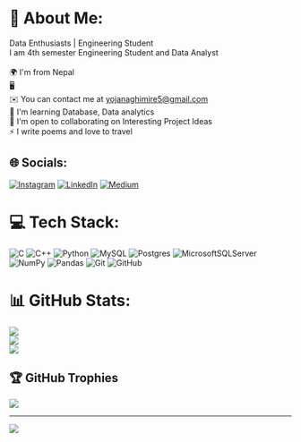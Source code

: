 # 💫 About Me:
Data Enthusiasts | Engineering Student<br>I am 4th semester Engineering Student and Data Analyst<br><br>🌍  I'm from Nepal<br>🖥️  <br>✉️  You can contact me at yojanaghimire5@gmail.com<br>🧠  I'm learning Database, Data analytics<br>🤝  I'm open to collaborating on Interesting Project Ideas<br>⚡  I write poems and love to travel


## 🌐 Socials:
[![Instagram](https://img.shields.io/badge/Instagram-%23E4405F.svg?logo=Instagram&logoColor=white)](https://instagram.com/https://www.instagram.com/itsaplan__/) [![LinkedIn](https://img.shields.io/badge/LinkedIn-%230077B5.svg?logo=linkedin&logoColor=white)](https://linkedin.com/in/https://www.linkedin.com/in/yojana-ghimire-93661725a/) [![Medium](https://img.shields.io/badge/Medium-12100E?logo=medium&logoColor=white)](https://medium.com/@https://medium.com/@yojanaghimire06) 

# 💻 Tech Stack:
![C](https://img.shields.io/badge/c-%2300599C.svg?style=for-the-badge&logo=c&logoColor=white) ![C++](https://img.shields.io/badge/c++-%2300599C.svg?style=for-the-badge&logo=c%2B%2B&logoColor=white) ![Python](https://img.shields.io/badge/python-3670A0?style=for-the-badge&logo=python&logoColor=ffdd54) ![MySQL](https://img.shields.io/badge/mysql-4479A1.svg?style=for-the-badge&logo=mysql&logoColor=white) ![Postgres](https://img.shields.io/badge/postgres-%23316192.svg?style=for-the-badge&logo=postgresql&logoColor=white) ![MicrosoftSQLServer](https://img.shields.io/badge/Microsoft%20SQL%20Server-CC2927?style=for-the-badge&logo=microsoft%20sql%20server&logoColor=white) ![NumPy](https://img.shields.io/badge/numpy-%23013243.svg?style=for-the-badge&logo=numpy&logoColor=white) ![Pandas](https://img.shields.io/badge/pandas-%23150458.svg?style=for-the-badge&logo=pandas&logoColor=white) ![Git](https://img.shields.io/badge/git-%23F05033.svg?style=for-the-badge&logo=git&logoColor=white) ![GitHub](https://img.shields.io/badge/github-%23121011.svg?style=for-the-badge&logo=github&logoColor=white)
# 📊 GitHub Stats:
![](https://github-readme-stats.vercel.app/api?username=Yojana-Ghimire&theme=dark&hide_border=false&include_all_commits=false&count_private=false)<br/>
![](https://github-readme-streak-stats.herokuapp.com/?user=Yojana-Ghimire&theme=dark&hide_border=false)<br/>
![](https://github-readme-stats.vercel.app/api/top-langs/?username=Yojana-Ghimire&theme=dark&hide_border=false&include_all_commits=false&count_private=false&layout=compact)

## 🏆 GitHub Trophies
![](https://github-profile-trophy.vercel.app/?username=Yojana-Ghimire&theme=radical&no-frame=false&no-bg=true&margin-w=4)

---
[![](https://visitcount.itsvg.in/api?id=Yojana-Ghimire&icon=0&color=0)](https://visitcount.itsvg.in)

<!-- Proudly created with GPRM ( https://gprm.itsvg.in ) -->
